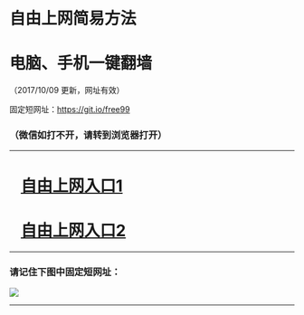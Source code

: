 ﻿# 自由上网简易方法

# 电脑、手机一键翻墙

（2017/10/09 更新，网址有效）

固定短网址：https://git.io/free99

### （微信如打不开，请转到浏览器打开）


***





# &nbsp;&nbsp; <a href="http://ft2875323125.fwq-tz-1001.info/fwqtz01.html?t=100900116362 " target="_blank">自由上网入口1</a>
# &nbsp;&nbsp; <a href="http://ft1046126645.fwq-tz-1002.info/fwqtz02.html?t=100900128512 " target="_blank">自由上网入口2</a>
***

### 请记住下图中固定短网址：

<img src="https://s3-us-west-2.amazonaws.com/fwq-1001/yjfq-20170905okok.png" /> 


***

